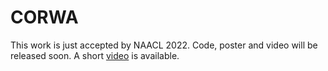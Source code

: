 # CORWA
This work is just accepted by NAACL 2022. Code, poster and video will be released soon.
A short [video](https://www.youtube.com/watch?v=ervPq7eAC9o) is available.
